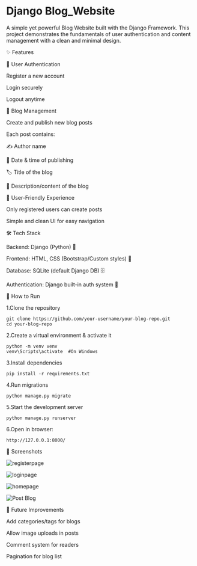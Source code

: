 # Django Blog_Website

A simple yet powerful Blog Website built with the Django Framework.
This project demonstrates the fundamentals of user authentication and content management with a clean and minimal design.

✨ Features

🔹 User Authentication

   Register a new account

   Login securely

   Logout anytime

🔹 Blog Management

  Create and publish new blog posts

Each post contains:

  ✍️ Author name

  📅 Date & time of publishing

  🏷️ Title of the blog

  📖 Description/content of the blog

🔹 User-Friendly Experience

  Only registered users can create posts

  Simple and clean UI for easy navigation

🛠️ Tech Stack

  Backend: Django (Python) 🐍

  Frontend: HTML, CSS (Bootstrap/Custom styles) 🎨

  Database: SQLite (default Django DB) 🗄️

  Authentication: Django built-in auth system 🔐

🚀 How to Run

1.Clone the repository

    git clone https://github.com/your-username/your-blog-repo.git
    cd your-blog-repo


2.Create a virtual environment & activate it

    python -m venv venv
    venv\Scripts\activate  #On Windows 


3.Install dependencies

    pip install -r requirements.txt


4.Run migrations

    python manage.py migrate


5.Start the development server

    python manage.py runserver


6.Open in browser:

    http://127.0.0.1:8000/


📸 Screenshots


![registerpage](https://github.com/user-attachments/assets/8a910cf3-b03f-44df-85f5-19cccbd2646b)

![loginpage](https://github.com/user-attachments/assets/c30fe171-a970-4f75-b221-a5377f5bf789)

![homepage](https://github.com/user-attachments/assets/af931ce9-d12c-4cca-874e-89fea219d228)

![Post Blog](https://github.com/user-attachments/assets/99369213-77e8-4a71-9d24-80dc978a2cec)

🌟 Future Improvements

  Add categories/tags for blogs

  Allow image uploads in posts

  Comment system for readers

  Pagination for blog list

